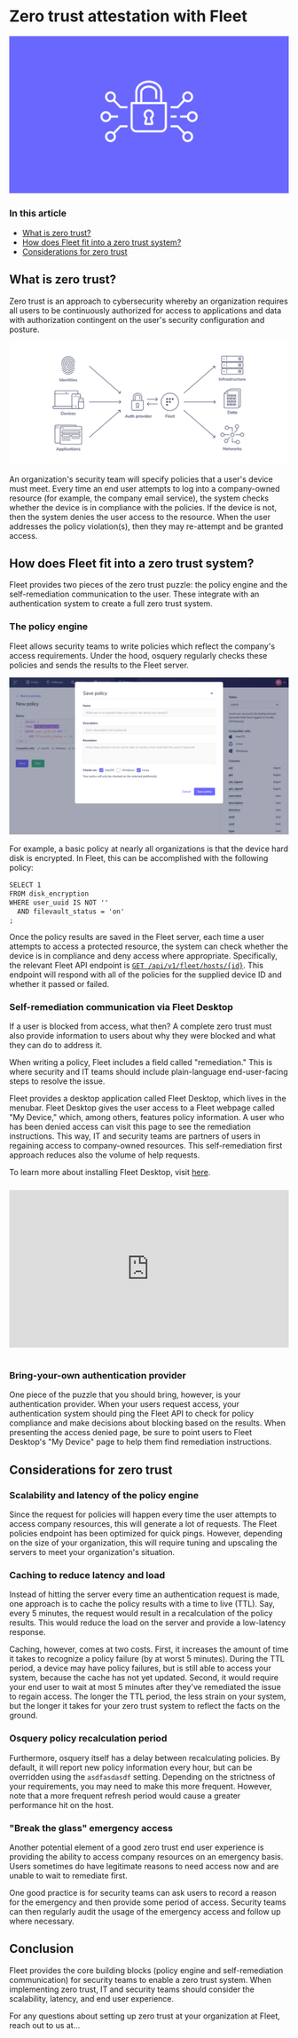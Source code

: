 # Zero trust attestation with Fleet

![Using Fleet for zero trust attestation](../website/assets/images/articles/fleet-for-zero-trust-attestation-800x450@2x.jpg)

### In this article

- [What is zero trust?](#what-is-zero-trust)
- [How does Fleet fit into a zero trust system?](#how-does-fleet-fit-into-a-zero-trust-system)
- [Considerations for zero trust](#considerations-for-zero-trust)

## What is zero trust?
Zero trust is an approach to cybersecurity whereby an organization requires all users to be continuously authorized for access to applications and data with authorization contingent on the user's security configuration and posture.

![Zero touch diagram](../website/assets/images/articles/zero-touch-diagram-800x353@2x.jpg)

An organization's security team will specify policies that a user's device must meet. Every time an end user attempts to log into a company-owned resource (for example, the company email service), the system checks whether the device is in compliance with the policies. If the device is not, then the system denies the user access to the resource. When the user addresses the policy violation(s), then they may re-attempt and be granted access. 

## How does Fleet fit into a zero trust system?
Fleet provides two pieces of the zero trust puzzle: the policy engine and the self-remediation communication to the user. These integrate with an authentication system to create a full zero trust system. 

### The policy engine
Fleet allows security teams to write policies which reflect the company's access requirements. Under the hood, osquery regularly checks these policies and sends the results to the Fleet server. 

![Create a policy modal in Fleet](../website/assets/images/articles/create-a-new-policy-800x450@2x.jpg)

For example, a basic policy at nearly all organizations is that the device hard disk is encrypted. In Fleet, this can be accomplished with the following policy:
```
SELECT 1 
FROM disk_encryption 
WHERE user_uuid IS NOT '' 
  AND filevault_status = 'on'
;
```

Once the policy results are saved in the Fleet server, each time a user attempts to access a protected resource, the system can check whether the device is in compliance and deny access where appropriate. Specifically, the relevant Fleet API endpoint is [`GET /api/v1/fleet/hosts/{id}`](https://fleetdm.com/docs/using-fleet/rest-api#get-host). This endpoint will respond with all of the policies for the supplied device ID and whether it passed or failed.

### Self-remediation communication via Fleet Desktop
If a user is blocked from access, what then? A complete zero trust must also provide information to users about why they were blocked and what they can do to address it. 

When writing a policy, Fleet includes a field called "remediation." This is where security and IT teams should include plain-language end-user-facing steps to resolve the issue. 

Fleet provides a desktop application called Fleet Desktop, which lives in the menubar. Fleet Desktop gives the user access to a Fleet webpage called "My Device," which, among others, features policy information. A user who has been denied access can visit this page to see the remediation instructions. This way, IT and security teams are partners of users in regaining access to company-owned resources. This self-remediation first approach reduces also the volume of help requests. 

To learn more about installing Fleet Desktop, visit [here](https://fleetdm.com/docs/using-fleet/fleet-desktop).

<div class="video-container" style="position: relative; width: 100%; padding-bottom: 56.25%; margin-top: 24px; margin-bottom: 40px;">
  <iframe class="video" style="position: absolute; top: 0; left: 0; width: 100%; height: 100%; border: 0;" src="https://www.youtube.com/embed/hik4YnCLU58" allowfullscreen></iframe>
</div>

### Bring-your-own authentication provider
One piece of the puzzle that you should bring, however, is your authentication provider. When your users request access, your authentication system should ping the Fleet API to check for policy compliance and make decisions about blocking based on the results. When presenting the access denied page, be sure to point users to Fleet Desktop's "My Device" page to help them find remediation instructions. 

## Considerations for zero trust

### Scalability and latency of the policy engine
Since the request for policies will happen every time the user attempts to access company resources, this will generate a lot of requests. The Fleet policies endpoint has been optimized for quick pings. However, depending on the size of your organization, this will require tuning and upscaling the servers   to meet your organization's situation. 

### Caching to reduce latency and load
Instead of hitting the server every time an authentication request is made, one approach is to cache the policy results with a time to live (TTL). Say, every 5 minutes, the request would result in a recalculation of the policy results. This would reduce the load on the server and provide a low-latency response. 

Caching, however, comes at two costs. First, it increases the amount of time it takes to recognize a policy failure (by at worst 5 minutes). During the TTL period, a device may have policy failures, but is still able to access your system, because the cache has not yet updated. Second, it would require your end user to wait at most 5 minutes after they've remediated the issue to regain access. The longer the TTL period, the less strain on your system, but the longer it takes for your zero trust system to reflect the facts on the ground.

### Osquery policy recalculation period
Furthermore, osquery itself has a delay between recalculating policies. By default, it will report new policy information every hour, but can be overridden using the `asdfasdasdf` setting. Depending on the strictness of your requirements, you may need to make this more frequent. However, note that a more frequent refresh period would cause a greater performance hit on the host. 

### "Break the glass" emergency access
Another potential element of a good zero trust end user experience is providing the ability to access company resources on an emergency basis. Users sometimes do have legitimate reasons to need access now and are unable to wait to remediate first. 

One good practice is for security teams can ask users to record a reason for the emergency and then provide some period of access. Security teams can then regularly audit the usage of the emergency access and follow up where necessary. 

## Conclusion
Fleet provides the core building blocks (policy engine and self-remediation communication) for security teams to enable a zero trust system. When implementing zero trust, IT and security teams should consider the scalability, latency, and end user experience. 

For any questions about setting up zero trust at your organization at Fleet, reach out to us at... 

<meta name="articleTitle" value="Zero trust attestation with Fleet">
<meta name="authorFullName" value="Mo Zhu">
<meta name="authorGitHubUsername" value="zhumo">
<meta name="category" value="guides">
<meta name="publishedOn" value="2022-09-20">
